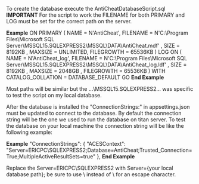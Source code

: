 To create the database execute the AntiCheatDatabaseScript.sql
**IMPORTANT**
For the script to work the FILENAME for both PRIMARY and LOG must be set for the correct path on the server.

**Example**
ON  PRIMARY 
( NAME = N'AntiCheat', FILENAME = N'C:\Program Files\Microsoft SQL Server\MSSQL15.SQLEXPRESS2\MSSQL\DATA\AntiCheat.mdf' , SIZE = 8192KB , MAXSIZE = UNLIMITED, FILEGROWTH = 65536KB )
 LOG ON 
( NAME = N'AntiCheat_log', FILENAME = N'C:\Program Files\Microsoft SQL Server\MSSQL15.SQLEXPRESS2\MSSQL\DATA\AntiCheat_log.ldf' , SIZE = 8192KB , MAXSIZE = 2048GB , FILEGROWTH = 65536KB )
 WITH CATALOG_COLLATION = DATABASE_DEFAULT
GO
**End Example**

Most paths will be similar but the ...\MSSQL15.SQLEXPRESS2\... was specific to test the script on my local database.

After the database is installed the "ConnectionStrings:" in appsettings.json must be updated to connect to the database.  By default the connection string will be
the one we used to run the database on titan server.  To test the database on your local machine the connection string will be like the following example:

**Example**
"ConnectionStrings": {
    "ACESContext": "Server=ERICPC\\SQLEXPRESS2;Database=AntiCheat;Trusted_Connection=True;MultipleActiveResultSets=true"
  },
**End Example**

Replace the Server=ERICPC\\SQLEXPRESS2 with Server={your local database path};  be sure to use \\ instead of \ for an escape character.  
